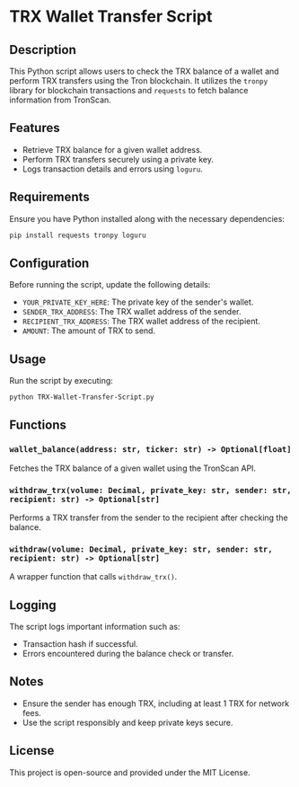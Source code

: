 # TRX Wallet Transfer Script

## Description
This Python script allows users to check the TRX balance of a wallet and perform TRX transfers using the Tron blockchain. It utilizes the `tronpy` library for blockchain transactions and `requests` to fetch balance information from TronScan.

## Features
- Retrieve TRX balance for a given wallet address.
- Perform TRX transfers securely using a private key.
- Logs transaction details and errors using `loguru`.

## Requirements
Ensure you have Python installed along with the necessary dependencies:

```bash
pip install requests tronpy loguru
```

## Configuration
Before running the script, update the following details:

- `YOUR_PRIVATE_KEY_HERE`: The private key of the sender's wallet.
- `SENDER_TRX_ADDRESS`: The TRX wallet address of the sender.
- `RECIPIENT_TRX_ADDRESS`: The TRX wallet address of the recipient.
- `AMOUNT`: The amount of TRX to send.

## Usage
Run the script by executing:

```bash
python TRX-Wallet-Transfer-Script.py
```

## Functions
### `wallet_balance(address: str, ticker: str) -> Optional[float]`
Fetches the TRX balance of a given wallet using the TronScan API.

### `withdraw_trx(volume: Decimal, private_key: str, sender: str, recipient: str) -> Optional[str]`
Performs a TRX transfer from the sender to the recipient after checking the balance.

### `withdraw(volume: Decimal, private_key: str, sender: str, recipient: str) -> Optional[str]`
A wrapper function that calls `withdraw_trx()`.

## Logging
The script logs important information such as:
- Transaction hash if successful.
- Errors encountered during the balance check or transfer.

## Notes
- Ensure the sender has enough TRX, including at least 1 TRX for network fees.
- Use the script responsibly and keep private keys secure.

## License
This project is open-source and provided under the MIT License.



